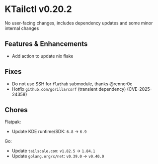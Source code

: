 # KTailctl v0.20.2

No user-facing changes, includes dependency updates and some minor internal changes

## Features & Enhancements

- Add action to update nix flake

## Fixes

- Do not use SSH for `flathub` submodule, thanks @renner0e
- Hotfix `github.com/gorilla/csrf` (transient dependency) (CVE-2025-24358)

## Chores

Flatpak:

- Update KDE runtime/SDK: `6.8` -> `6.9`

Go:

- Update `tailscale.com`: `v1.82.5` -> `1.84.1`
- Update `golang.org/x/net`: `v0.39.0` -> `v0.40.0`
